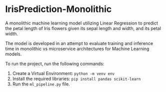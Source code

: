 # IrisPrediction-Monolithic
A monolithic machine learning model utilizing Linear Regression to predict the petal length of Iris flowers given its sepal length and width, and its petal width.

The model is developed in an attempt to evaluate training and inference time in monolithic vs microservice architectures for Machine Learning models.

To run the project, run the following commands:

1. Create a Virtual Environment: ```python -m venv env```
2. Install the required libraries: ```pip install pandas scikit-learn```
3. Run the ```ml_pipeline.py``` file.

